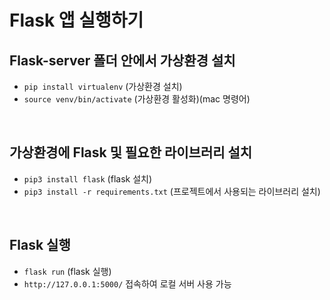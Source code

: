 # Flask 앱 실행하기

## Flask-server 폴더 안에서 가상환경 설치
- `pip install virtualenv` (가상환경 설치)
- `source venv/bin/activate` (가상환경 활성화)(mac 명령어)
<br>

## 가상환경에 Flask 및 필요한 라이브러리 설치
- `pip3 install flask` (flask 설치)
- `pip3 install -r requirements.txt` (프로젝트에서 사용되는 라이브러리 설치)
<br>

## Flask 실행
- `flask run` (flask 실행)
- `http://127.0.0.1:5000/` 접속하여 로컬 서버 사용 가능
<br>
